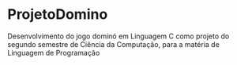 # ProjetoDomino
Desenvolvimento do jogo dominó em Linguagem C como projeto do segundo semestre de Ciência da Computação, para a matéria de Linguagem de Programação
